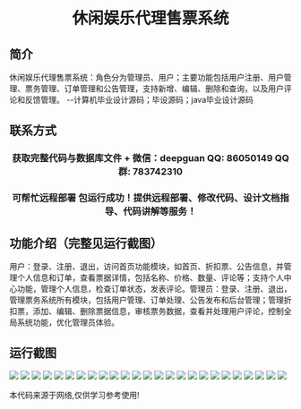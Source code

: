 <p><h1 align="center">休闲娱乐代理售票系统</h1></p>

## 简介
休闲娱乐代理售票系统：角色分为管理员、用户；主要功能包括用户注册、用户管理、票务管理、订单管理和公告管理，支持新增、编辑、删除和查询，以及用户评论和反馈管理。    --计算机毕业设计源码；毕设源码；java毕业设计源码


## 联系方式
<p><h3 align="center">获取完整代码与数据库文件 + 微信：deepguan QQ: 86050149 QQ群: 783742310</h3></p>
<p><h3 align="center">可帮忙远程部署 包运行成功！提供远程部署、修改代码、设计文档指导、代码讲解等服务！</h3></p>

## 功能介绍（完整见运行截图）
用户：登录、注册、退出，访问首页功能模块，如首页、折扣票、公告信息，并管理个人信息和订单，查看票据详情，包括名称、价格、数量、评论等；支持个人中心功能，管理个人信息，检查订单状态，发表评论。管理员：登录、注册、退出，管理票务系统所有模块，包括用户管理、订单处理、公告发布和后台管理；管理折扣票，添加、编辑、删除票据信息，审核票务数据，查看并处理用户评论，控制全局系统功能，优化管理员体验。


## 运行截图
![](img/001.jpg)
![](img/002.jpg)
![](img/003.jpg)
![](img/004.jpg)
![](img/005.jpg)
![](img/006.jpg)
![](img/007.jpg)
![](img/008.jpg)
![](img/009.jpg)
![](img/010.jpg)
![](img/011.jpg)
![](img/012.jpg)
![](img/013.jpg)
![](img/014.jpg)
![](img/015.jpg)
![](img/016.jpg)
![](img/017.jpg)
![](img/018.jpg)
![](img/019.jpg)
![](img/020.jpg)
![](img/021.jpg)
![](img/022.jpg)
![](img/023.jpg)
![](img/024.jpg)
![](img/025.jpg)

<p>本代码来源于网络,仅供学习参考使用!</p>
